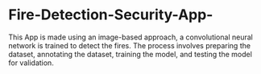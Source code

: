 # Fire-Detection-Security-App-
This App is made using an image-based approach, a convolutional neural network is trained to detect the fires. The process involves preparing the dataset, annotating the dataset, training the model, and testing the model for validation.
